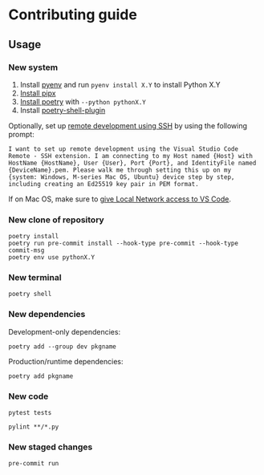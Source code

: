 # Contributing guide

## Usage

### New system

1. Install [pyenv](https://github.com/pyenv/pyenv) and run `pyenv install X.Y` to install Python X.Y
1. [Install pipx](https://pipx.pypa.io/stable/installation/)
1. [Install poetry](https://python-poetry.org/docs/#installing-with-pipx) with `--python pythonX.Y`
1. Install [poetry-shell-plugin](https://github.com/python-poetry/poetry-plugin-shell)

Optionally, set up [remote development using SSH](https://code.visualstudio.com/docs/remote/ssh) by using the following prompt:

```
I want to set up remote development using the Visual Studio Code Remote - SSH extension. I am connecting to my Host named {Host} with HostName {HostName}, User {User}, Port {Port}, and IdentityFile named {DeviceName}.pem. Please walk me through setting this up on my {system: Windows, M-series Mac OS, Ubuntu} device step by step, including creating an Ed25519 key pair in PEM format.
```

If on Mac OS, make sure to [give Local Network access to VS Code](https://github.com/microsoft/vscode/issues/228862#issuecomment-2358636415).

### New clone of repository

```
poetry install
poetry run pre-commit install --hook-type pre-commit --hook-type commit-msg
poetry env use pythonX.Y
```

### New terminal

```
poetry shell
```

### New dependencies

Development-only dependencies:

```
poetry add --group dev pkgname
```

Production/runtime dependencies:

```
poetry add pkgname
```

### New code

```
pytest tests

pylint **/*.py
```

### New staged changes

```
pre-commit run
```
